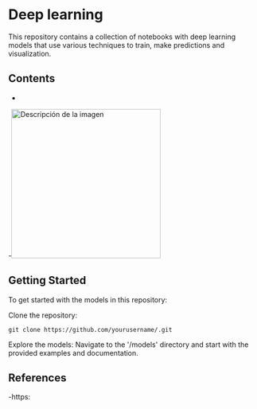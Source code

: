 # Deep learning

This repository contains a collection of notebooks with deep learning models that use various techniques to train, make predictions and visualization.

## Contents
-
-<img src="https://github.com/OmarDez/Scalable-and-Efficient-Engine-for-Deep-learning-SEED/blob/main/Doc/Xilinx/Images/Petalinux_Functions.png" alt="Descripción de la imagen" width="300" />

## Getting Started

To get started with the models in this repository:


Clone the repository:

    git clone https://github.com/yourusername/.git

Explore the models:
Navigate to the '/models' directory and start with the provided examples and documentation.

## References
-https:


